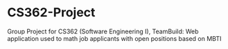 # CS362-Project
Group Project for CS362 (Software Engineering I), TeamBuild: Web application used to math job applicants with open positions based on MBTI
